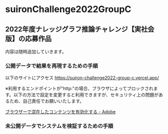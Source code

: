 # suironChallenge2022GroupC
## 2022年度ナレッジグラフ推論チャレンジ【実社会版】の応募作品

内容は随時追加していきます。

### 公開データで結果を再現するための手順
以下のサイトにアクセス
<https://suiron-challenge2022-group-c.vercel.app/>

※利用するエンドポイントが"http:"の場合、ブラウザによってブロックされます。以下の方法で設定を変更すると利用できますが、セキュリティ上の問題があるため、自己責任でお願いいたします。


[ブラウザーで混在したコンテンツを有効化する - Adobe](https://experienceleague.adobe.com/docs/target/using/experiences/vec/troubleshoot-composer/mixed-content.html?lang=ja)

### 未公開データでシステムを検証するための手順
